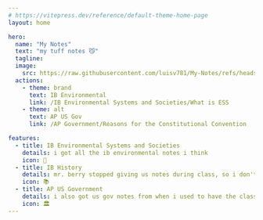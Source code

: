 ```yaml
---
# https://vitepress.dev/reference/default-theme-home-page
layout: home

hero:
  name: "My Notes"
  text: "my tuff notes 😼"
  tagline: 
  image:
    src: https://raw.githubusercontent.com/luisv781/My-Notes/refs/heads/main/logo.png
  actions:
    - theme: brand
      text: IB Environmental
      link: /IB Environmental Systems and Societies/What is ESS
    - theme: alt
      text: AP US Gov
      link: /AP Government/Reasons for the Constitutional Convention

features:
  - title: IB Environmental Systems and Societies
    details: i got all the ib environmental notes i think
    icon: 🌱
  - title: IB History
    details: mr. berry stopped giving us notes during class, so i don't write them down anymore. lazy
    icon: 📚
  - title: AP US Government
    details: i also got us gov notes from when i used to have the class
    icon: 🏛️
---
```


